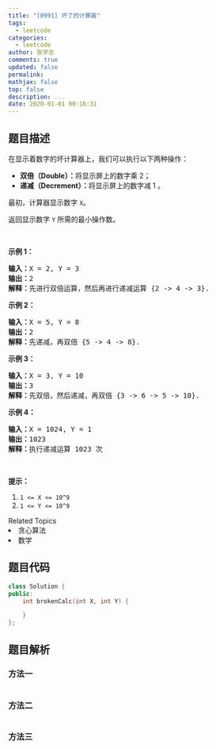 ```yaml
---
title: "[0991] 坏了的计算器"
tags:
  - leetcode
categories:
  - leetcode
author: 张学志
comments: true
updated: false
permalink:
mathjax: false
top: false
description: ...
date: 2020-01-01 00:16:31
---
```


## 题目描述

<p>在显示着数字的坏计算器上，我们可以执行以下两种操作：</p>

<ul>
	<li><strong>双倍（Double）：</strong>将显示屏上的数字乘 2；</li>
	<li><strong>递减（Decrement）：</strong>将显示屏上的数字减 1 。</li>
</ul>

<p>最初，计算器显示数字&nbsp;<code>X</code>。</p>

<p>返回显示数字&nbsp;<code>Y</code>&nbsp;所需的最小操作数。</p>

<p>&nbsp;</p>

<p><strong>示例 1：</strong></p>

<pre><strong>输入：</strong>X = 2, Y = 3
<strong>输出：</strong>2
<strong>解释：</strong>先进行双倍运算，然后再进行递减运算 {2 -&gt; 4 -&gt; 3}.
</pre>

<p><strong>示例 2：</strong></p>

<pre><strong>输入：</strong>X = 5, Y = 8
<strong>输出：</strong>2
<strong>解释：</strong>先递减，再双倍 {5 -&gt; 4 -&gt; 8}.
</pre>

<p><strong>示例 3：</strong></p>

<pre><strong>输入：</strong>X = 3, Y = 10
<strong>输出：</strong>3
<strong>解释：</strong>先双倍，然后递减，再双倍 {3 -&gt; 6 -&gt; 5 -&gt; 10}.
</pre>

<p><strong>示例 4：</strong></p>

<pre><strong>输入：</strong>X = 1024, Y = 1
<strong>输出：</strong>1023
<strong>解释：</strong>执行递减运算 1023 次
</pre>

<p>&nbsp;</p>

<p><strong>提示：</strong></p>

<ol>
	<li><code>1 &lt;= X &lt;= 10^9</code></li>
	<li><code>1 &lt;= Y &lt;= 10^9</code></li>
</ol>
<div><div>Related Topics</div><div><li>贪心算法</li><li>数学</li></div></div>

## 题目代码

```cpp
class Solution {
public:
    int brokenCalc(int X, int Y) {

    }
};
```

## 题目解析

### 方法一

```cpp

```

### 方法二

```cpp

```

### 方法三

```cpp

```

